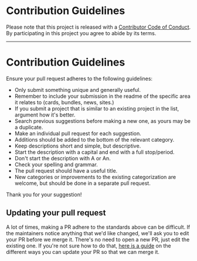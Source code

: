 # Contribution Guidelines

Please note that this project is released with a
[Contributor Code of Conduct](code-of-conduct.md). By participating in this
project you agree to abide by its terms.

---

# Contribution Guidelines

Ensure your pull request adheres to the following guidelines:

* Only submit something unique and generally useful.
* Remember to include your submission in the readme of the specific area it relates to (cards, bundles, news, sites.)
* If you submit a project that is similar to an existing project in the list, argument how it's better.
* Search previous suggestions before making a new one, as yours may be a duplicate.
* Make an individual pull request for each suggestion.
* Additions should be added to the bottom of the relevant category.
* Keep descriptions short and simple, but descriptive.
* Start the description with a capital and end with a full stop/period.
* Don't start the description with A or An.
* Check your spelling and grammar.
* The pull request should have a useful title.
* New categories or improvements to the existing categorization are welcome, but should be done in a separate pull request.

Thank you for your suggestion!

## Updating your pull request

A lot of times, making a PR adhere to the standards above can be difficult.
If the maintainers notice anything that we'd like changed, we'll ask you to
edit your PR before we merge it. There's no need to open a new PR, just edit
the existing one. If you're not sure how to do that,
[here is a guide](https://github.com/RichardLitt/knowledge/blob/master/github/amending-a-commit-guide.md)
on the different ways you can update your PR so that we can merge it.